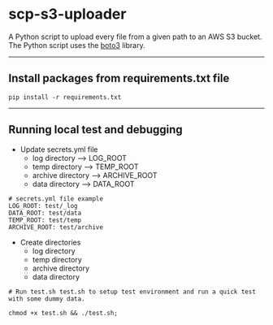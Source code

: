 # scp-s3-uploader

A Python script to upload every file from a given path to an AWS S3 bucket.
The Python script uses the [boto3](https://boto3.amazonaws.com/v1/documentation/api/latest/index.html) library.

---

## Install packages from requirements.txt file

```
pip install -r requirements.txt
```

---

## Running local test and debugging

- Update secrets.yml file
  - log directory --> LOG_ROOT
  - temp directory --> TEMP_ROOT
  - archive directory --> ARCHIVE_ROOT
  - data directory --> DATA_ROOT

```
# secrets.yml file example
LOG_ROOT: test/_log
DATA_ROOT: test/data
TEMP_ROOT: test/temp
ARCHIVE_ROOT: test/archive
```

- Create directories
  - log directory
  - temp directory
  - archive directory
  - data directory

```
# Run test.sh test.sh to setup test environment and run a quick test with some dummy data.

chmod +x test.sh && ./test.sh;

```
